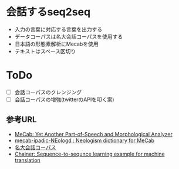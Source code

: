 # 会話するseq2seq

- 入力の言葉に対応する言葉を出力する
- データコーパスは名大会話コーパスを使用する
- 日本語の形態素解析にMecabを使用
- テキストはスペース区切り

# ToDo
- [ ] 会話コーパスのクレンジング
- [ ] 会話コーパスの増強(twitterのAPIを叩く案)
 
## 参考URL
- [MeCab: Yet Another Part-of-Speech and Morphological Analyzer](http://taku910.github.io/mecab/)
- [mecab-ipadic-NEologd : Neologism dictionary for MeCab](https://github.com/neologd/mecab-ipadic-neologd)
- [名大会話コーパス](http://mmsrv.ninjal.ac.jp/nucc/)
- [Chainer: Sequence-to-sequnce learning example for machine translation](https://github.com/chainer/chainer/tree/master/examples/seq2seq)
